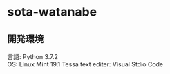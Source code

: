 # sota-watanabe
## 開発環境
  言語: Python 3.7.2  
  OS: Linux Mint 19.1 Tessa 
  text editer: Visual Stdio Code
  
